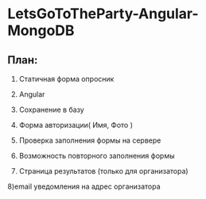 # LetsGoToTheParty-Angular-MongoDB

## План:

1) Статичная  форма опросник
2) Angular
3) Сохранение в базу
4) Форма авторизации( Имя, Фото )
5) Проверка заполнения формы на сервере
6) Возможность повторного заполнения формы

7) Страница результатов (только для организатора)

8)email уведомления на адрес организатора
